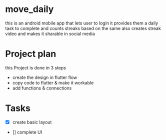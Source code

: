 # move_daily

this is an android mobile app that lets user to login 
it provides them a daily task to complete 
and counts streaks based on the same
also creates streak video and makes it sharable in social media

# Project plan

this Project is done in 3 steps
- create the design in flutter flow 
- copy code to flutter & make it workable
- add functions & connections

# Tasks

- [x] create basic layout
- [] complete UI
